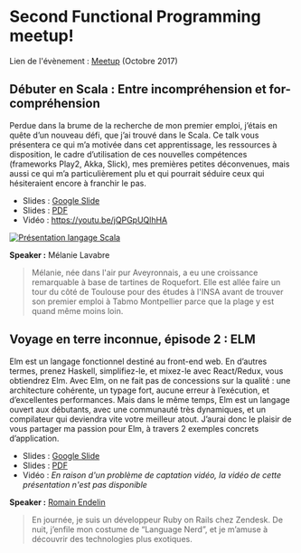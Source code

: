 # Second Functional Programming meetup!

Lien de l'évènement : [Meetup](https://www.meetup.com/fr-FR/Functional-Programming-Montpellier/events/244080708/) (Octobre 2017)

## Débuter en Scala : Entre incompréhension et for-compréhension

Perdue dans la brume de la recherche de mon premier emploi, j’étais en quête d’un nouveau défi, que j’ai trouvé dans le Scala. 
Ce talk vous présentera ce qui m’a motivée dans cet apprentissage, les ressources à disposition, le cadre d’utilisation de 
ces nouvelles compétences (frameworks Play2, Akka, Slick), 
mes premières petites déconvenues, mais aussi ce qui m’a particulièrement plu et qui pourrait séduire ceux qui 
hésiteraient encore à franchir le pas.

 * Slides : [Google Slide](https://docs.google.com/presentation/d/1SxvOP6JmNw7N9U2xuJGvaGVOZUDkw02pKXL8y_B2LyA/edit?usp=sharing)
 * Slides : [PDF](https://github.com/Functional-Programming-Montpellier/slides/raw/master/meetup-002-oct-2017/Apprendre%20le%20Scala%20pour%20son%20premier%20emploi.pdf)
 * Vidéo : https://youtu.be/jQPGpUQlhHA
 
 [![Présentation langage Scala](https://img.youtube.com/vi/jQPGpUQlhHA/0.jpg)](https://www.youtube.com/watch?v=jQPGpUQlhHA)
 
**Speaker :** Mélanie Lavabre

> Mélanie, née dans l'air pur Aveyronnais, a eu une croissance remarquable à base de tartines de Roquefort. 
> Elle est allée faire un tour du côté de Toulouse pour des études à l'INSA avant de trouver son premier emploi à 
> Tabmo Montpellier parce que la plage y est quand même moins loin.

## Voyage en terre inconnue, épisode 2 : ELM

Elm est un langage fonctionnel destiné au front-end web. En d’autres termes, prenez Haskell, simplifiez-le, et mixez-le avec 
React/Redux, vous obtiendrez Elm. Avec Elm, on ne fait pas de concessions sur la qualité : une architecture cohérente, 
un typage fort, aucune erreur à l’exécution, et d’excellentes performances. Mais dans le même temps, 
Elm est un langage ouvert aux débutants, avec une communauté très dynamiques, et un compilateur qui 
deviendra vite votre meilleur atout. J’aurai donc le plaisir de vous partager ma passion pour Elm, 
à travers 2 exemples concrets d’application.

 * Slides : [Google Slide](https://docs.google.com/presentation/d/128XGMyQPqhm9j0fwe9kxSdGppoqc7d15VpCo79dwIg8/edit?usp=sharing)
 * Slides : [PDF](https://github.com/Functional-Programming-Montpellier/slides/raw/master/meetup-002-oct-2017/Voyage%20en%20terre%20inconnue%20-%20Elm.pdf)
 * Vidéo : *En raison d'un problème de captation vidéo, la vidéo de cette présentation n'est pas disponible*
 
**Speaker :** [Romain Endelin](http://twitter.com/RomainEndelin)

> En journée, je suis un développeur Ruby on Rails chez Zendesk. De nuit, j’enfile mon costume de “Language Nerd”, et je m’amuse à découvrir des technologies plus exotiques.
